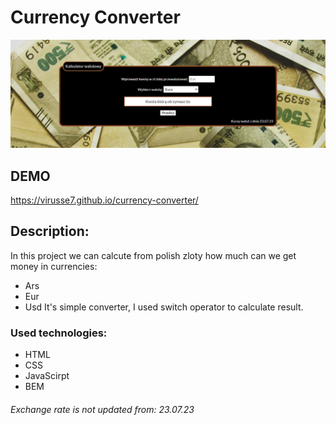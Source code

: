 
# Currency Converter

![currencyConverter](https://github.com/virusse7/currency-converter/blob/main/images/presentImage.PNG?raw=true)

## DEMO
https://virusse7.github.io/currency-converter/

## Description:
In this project we can calcute from polish zloty how much can we get money in currencies:
- Ars
- Eur
- Usd 
It's simple converter, I used switch operator to calculate result.

### Used technologies:
- HTML
- CSS
- JavaScirpt
- BEM 

###### Exchange rate is not updated from: 23.07.23

